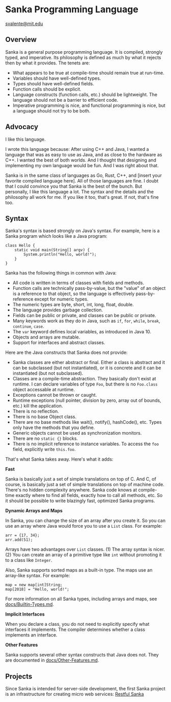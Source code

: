 Sanka Programming Language
==========================

svalente@mit.edu

## Overview

Sanka is a general purpose programming language. It is compiled,
strongly typed, and imperative. Its philosophy is defined as much by
what it rejects then by what it provides. The tenets are:

* What appears to be true at compile-time should remain true at run-time.
* Variables should have well-defined types.
* Types should have well-defined fields.
* Function calls should be explicit.
* Language constructs (function calls, etc.) should be lightweight.
  The language should not be a barrier to efficient code.
* Imperative programming is nice, and functional programming is nice, but
  a language should not try to be both.

## Advocacy

I like this language.

I wrote this language because: After using C++ and Java, I wanted a
language that was as easy to use as Java, and as close to the hardware
as C++. I wanted the best of both worlds. And I thought that designing
and implementing my own language would be fun. And I was right about
that.

Sanka is in the same class of languages as Go, Rust, C++, and [insert
your favorite compiled language here]. All of those languages are
fine. I doubt that I could convince you that Sanka is the best of the
bunch. But personally, I like this language a lot. The syntax and the
details and the philosophy all work for me. If you like it too, that's
great. If not, that's fine too.

## Syntax

Sanka's syntax is based strongly on Java's syntax. For example, here
is a Sanka program which looks like a Java program:

~~~
class Hello {
    static void main(String[] argv) {
        System.println("Hello, world!");
    }
}
~~~

Sanka has the following things in common with Java:

* All code is written in terms of classes with fields and methods.
* Function calls are technically pass-by-value, but the "value" of an
  object is a reference to that object, so the language is effectively
  pass-by-reference except for numeric types.
* The numeric types are byte, short, int, long, float, double.
* The language provides garbage collection.
* Fields can be public or private, and classes can be public or private.
* Many keywords work as they do in Java, such as `if`, `for`, `while`,
  `break`, `continue`, `case`.
* The `var` keyword defines local variables, as introduced in Java 10.
* Objects and arrays are mutable.
* Support for interfaces and abstract classes.

Here are the Java constructs that Sanka does not provide:

* Sanka classes are either abstract or final. Either a class is abstract
  and it can be subclassed (but not instantiated), or it is concrete and it
  can be instantiated (but not subclassed).
* Classes are a compile-time abstraction. They basically don't exist at
  runtime. I can declare variables of type `Foo`, but there is no `Foo.class`
  object accessable at runtime.
* Exceptions cannot be thrown or caught.
* Runtime exceptions (null pointer, division by zero, array out of bounds,
  etc.) kill the application.
* There is no reflection.
* There is no base Object class.
* There are no base methods like wait(), notify(), hashCode(), etc. Types
  only have the methods that you define.
* Generic objects cannot be used as synchronization monitors.
* There are no `static {}` blocks.
* There is no implicit reference to instance variables. To access the `foo`
  field, explicitly write `this.foo`.

That's what Sanka takes away. Here's what it adds:

**Fast**

Sanka is basically just a set of simple translations on top of C. And
C, of course, is basically just a set of simple translations on top of
machine code. There's no hidden complexity anywhere. Sanka code knows
at compile-time exactly where to find all fields, exactly how to call
all methods, etc. So it should be possible to write blazingly fast,
optimized Sanka programs.

**Dynamic Arrays and Maps**

In Sanka, you can change the size of an array after you create it.  So
you can use an array where Java would force you to use a `List` class.
For example:
~~~
arr = {17, 34};
arr.add(51);
~~~

Arrays have two advantages over `List` classes. (1) The array syntax
is nicer. (2) You can create an array of a primitive type like `int`
without promoting it to a class like `Integer`.

Also, Sanka supports sorted maps as a built-in type. The maps use an
array-like syntax. For example:
~~~
map = new map[int]String;
map[2018] = "Hello, world!";
~~~

For more information on all Sanka types, including arrays and maps,
see [docs/Builtin-Types.md](docs/Builtin-Types.md).

**Implicit Interfaces**

When you declare a class, you do not need to explicitly specify what
interfaces it implements. The compiler determines whether a class
implements an interface.

**Other Features**

Sanka supports several other syntax constructs that Java does not.
They are documented in [docs/Other-Features.md](docs/Other-Features.md).

## Projects

Since Sanka is intended for server-side development, the first Sanka
project is an infrastructure for creating micro web services:
[Restful Sanka](https://github.com/svalente317/restful-sanka)
